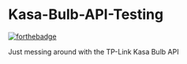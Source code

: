 # Kasa-Bulb-API-Testing
[![forthebadge](https://forthebadge.com/images/badges/fuck-it-ship-it.svg)](https://forthebadge.com)

Just messing around with the TP-Link Kasa Bulb API
